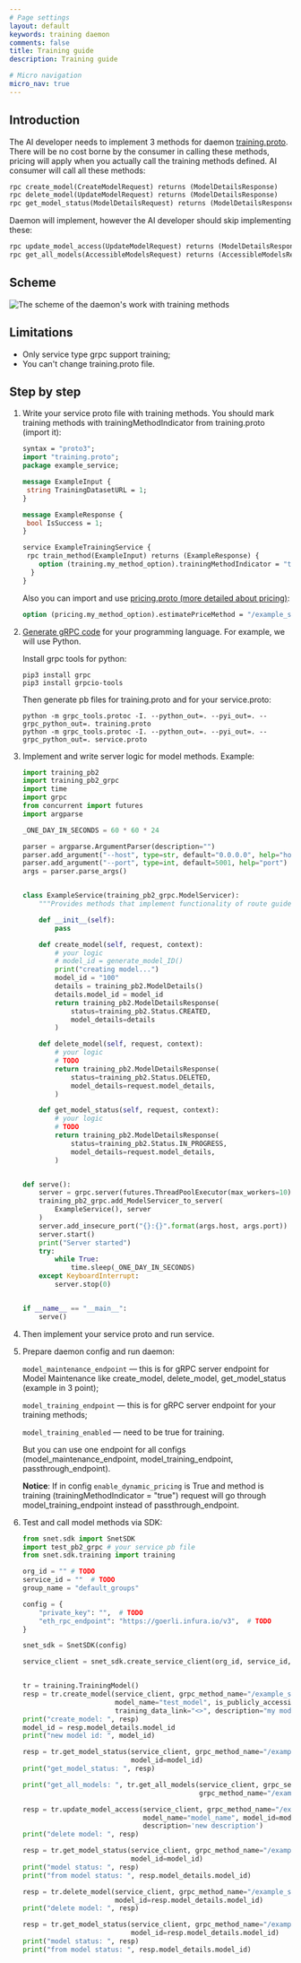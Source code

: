 ```yaml
---
# Page settings
layout: default
keywords: training daemon
comments: false
title: Training guide
description: Training guide

# Micro navigation
micro_nav: true
---
```


## Introduction

The AI developer needs to implement 3 methods for daemon [training.proto](https://github.com/semyon-dev/snet-daemon/blob/master/training/training.proto).
There will be no cost borne by the consumer in calling these methods, 
pricing will apply when you actually call the training methods defined. 
AI consumer will call all these methods:

```protobuf
rpc create_model(CreateModelRequest) returns (ModelDetailsResponse)
rpc delete_model(UpdateModelRequest) returns (ModelDetailsResponse) 
rpc get_model_status(ModelDetailsRequest) returns (ModelDetailsResponse)
```

Daemon will implement, however the AI developer should skip implementing these:

```protobuf
rpc update_model_access(UpdateModelRequest) returns (ModelDetailsResponse)
rpc get_all_models(AccessibleModelsRequest) returns (AccessibleModelsResponse)
```

## Scheme

![The scheme of the daemon's work with training methods](/assets/img/daemon/daemon_training.png)

## Limitations

* Only service type grpc support training;
* You can't change training.proto file.

## Step by step

1. Write your service proto file with training methods. You should mark training methods with trainingMethodIndicator from training.proto (import it):

    ```protobuf
    syntax = "proto3";
    import "training.proto";
    package example_service;
    
    message ExampleInput { 
     string TrainingDatasetURL = 1;
    }
    
    message ExampleResponse { 
     bool IsSuccess = 1;
    }
    
    service ExampleTrainingService { 
     rpc train_method(ExampleInput) returns (ExampleResponse) { 
        option (training.my_method_option).trainingMethodIndicator = "true";
      }
    } 
    ```
    
    Also you can import and use [pricing.proto (more detailed about pricing)](https://github.com/singnet/snet-daemon/blob/master/pricing/pricing.proto):
    ```protobuf
    option (pricing.my_method_option).estimatePriceMethod = "/example_service.Calculator/dynamic_pricing_add";
    ```

2. [Generate gRPC code](https://grpc.io/docs/languages/python/quickstart/#generate-grpc-code) for your programming language.
For example, we will use Python. 

    Install grpc tools for python:
    ```
    pip3 install grpc
    pip3 install grpcio-tools
    ```
    
    Then generate pb files for training.proto and for your service.proto:
    ```
    python -m grpc_tools.protoc -I. --python_out=. --pyi_out=. --grpc_python_out=. training.proto
    python -m grpc_tools.protoc -I. --python_out=. --pyi_out=. --grpc_python_out=. service.proto
    ```

3. Implement and write server logic for model methods. Example:

    ```python
    import training_pb2
    import training_pb2_grpc
    import time
    import grpc
    from concurrent import futures
    import argparse
    
    _ONE_DAY_IN_SECONDS = 60 * 60 * 24
    
    parser = argparse.ArgumentParser(description="")
    parser.add_argument("--host", type=str, default="0.0.0.0", help="host")
    parser.add_argument("--port", type=int, default=5001, help="port")
    args = parser.parse_args()
    
    
    class ExampleService(training_pb2_grpc.ModelServicer):
        """Provides methods that implement functionality of route guide server."""
    
        def __init__(self):
            pass
    
        def create_model(self, request, context):
            # your logic
            # model_id = generate_model_ID()
            print("creating model...")
            model_id = "100"
            details = training_pb2.ModelDetails()
            details.model_id = model_id
            return training_pb2.ModelDetailsResponse(
                status=training_pb2.Status.CREATED,
                model_details=details
            )
    
        def delete_model(self, request, context):
            # your logic
            # TODO
            return training_pb2.ModelDetailsResponse(
                status=training_pb2.Status.DELETED,
                model_details=request.model_details,
            )
    
        def get_model_status(self, request, context):
            # your logic
            # TODO
            return training_pb2.ModelDetailsResponse(
                status=training_pb2.Status.IN_PROGRESS,
                model_details=request.model_details,
            )
    
    
    def serve():
        server = grpc.server(futures.ThreadPoolExecutor(max_workers=10))
        training_pb2_grpc.add_ModelServicer_to_server(
            ExampleService(), server
        )
        server.add_insecure_port("{}:{}".format(args.host, args.port))
        server.start()
        print("Server started")
        try:
            while True:
                time.sleep(_ONE_DAY_IN_SECONDS)
        except KeyboardInterrupt:
            server.stop(0)
    
    
    if __name__ == "__main__":
        serve()
    
    ```

4. Then implement your service proto and run service.

5. Prepare daemon config and run daemon:

    `model_maintenance_endpoint` — this is for gRPC server endpoint for Model Maintenance like create_model, delete_model, get_model_status (example in 3 point);
    
    `model_training_endpoint` — this is for gRPC server endpoint for your training methods;
    
    `model_training_enabled` — need to be true for training.
    
    But you can use one endpoint for all configs (model_maintenance_endpoint, model_training_endpoint, passthrough_endpoint).
    
    **Notice**: If in config `enable_dynamic_pricing` is True and method is training (trainingMethodIndicator = "true") request will go
    through model_training_endpoint instead of passthrough_endpoint.

6. Test and call model methods via SDK:

    ```python
    from snet.sdk import SnetSDK
    import test_pb2_grpc # your service pb file
    from snet.sdk.training import training
    
    org_id = "" # TODO
    service_id = ""  # TODO
    group_name = "default_groups"
    
    config = {
        "private_key": "",  # TODO
        "eth_rpc_endpoint": "https://goerli.infura.io/v3",  # TODO
    }
    
    snet_sdk = SnetSDK(config)
    
    service_client = snet_sdk.create_service_client(org_id, service_id, test_pb2_grpc.CalculatorStub, group_name)
    
    
    tr = training.TrainingModel()
    resp = tr.create_model(service_client, grpc_method_name="/example_service.Calculator/train_add",
                           model_name="test_model", is_publicly_accessible=True,
                           training_data_link="<>", description="my model")
    print("create_model: ", resp)
    model_id = resp.model_details.model_id
    print("new model id: ", model_id)
    
    resp = tr.get_model_status(service_client, grpc_method_name="/example_service.Calculator/train_add",
                               model_id=model_id)
    print("get_model_status: ", resp)
    
    print("get_all_models: ", tr.get_all_models(service_client, grpc_service_name='service_name',
                                                grpc_method_name="/example_service.Calculator/train_add"))
    
    resp = tr.update_model_access(service_client, grpc_method_name="/example_service.Calculator/train_add",
                                  model_name="model_name", model_id=model_id, is_public=True,
                                  description='new description')
    print("delete model: ", resp)
    
    resp = tr.get_model_status(service_client, grpc_method_name="/example_service.Calculator/train_add",
                               model_id=model_id)
    print("model status: ", resp)
    print("from model status: ", resp.model_details.model_id)
    
    resp = tr.delete_model(service_client, grpc_method_name="/example_service.Calculator/train_add",
                           model_id=resp.model_details.model_id)
    print("delete model: ", resp)
    
    resp = tr.get_model_status(service_client, grpc_method_name="/example_service.Calculator/train_add",
                               model_id=resp.model_details.model_id)
    print("model status: ", resp)
    print("from model status: ", resp.model_details.model_id)
    ```